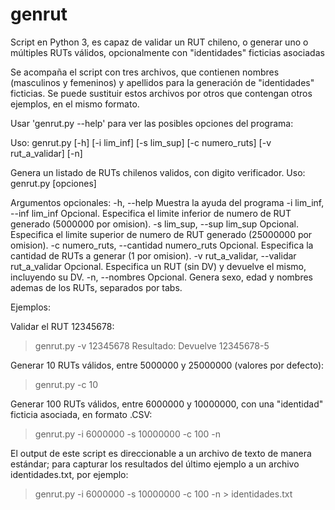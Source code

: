 # genrut
Script en Python 3, es capaz de validar un RUT chileno, o generar uno o múltiples RUTs válidos, opcionalmente con "identidades" ficticias asociadas

Se acompaña el script con tres archivos, que contienen nombres (masculinos y femeninos) y apellidos para la generación de "identidades" ficticias. Se puede sustituir estos archivos por otros que contengan otros ejemplos, en el mismo formato.

Usar 'genrut.py --help' para ver las posibles opciones del programa:

Uso: genrut.py [-h] [-i lim_inf] [-s lim_sup] [-c numero_ruts]
                 [-v rut_a_validar] [-n]

Genera un listado de RUTs chilenos validos, con digito verificador. Uso:
genrut.py [opciones]

Argumentos opcionales:
  -h, --help            Muestra la ayuda del programa
  -i lim_inf, --inf lim_inf
                        Opcional. Especifica el limite inferior de numero de
                        RUT generado (5000000 por omision).
  -s lim_sup, --sup lim_sup
                        Opcional. Especifica el limite superior de numero de
                        RUT generado (25000000 por omision).
  -c numero_ruts, --cantidad numero_ruts
                        Opcional. Especifica la cantidad de RUTs a generar (1
                        por omision).
  -v rut_a_validar, --validar rut_a_validar
                        Opcional. Especifica un RUT (sin DV) y devuelve el
                        mismo, incluyendo su DV.
  -n, --nombres         Opcional. Genera sexo, edad y nombres ademas de los
                        RUTs, separados por tabs.
                        
Ejemplos:

Validar el RUT 12345678:
> genrut.py -v 12345678
Resultado: Devuelve 12345678-5

Generar 10 RUTs válidos, entre 5000000 y 25000000 (valores por defecto):
> genrut.py -c 10

Generar 100 RUTs válidos, entre 6000000 y 10000000, con una "identidad" ficticia asociada, en formato .CSV:
> genrut.py -i 6000000 -s 10000000 -c 100 -n

El output de este script es direccionable a un archivo de texto de manera estándar; para capturar los resultados del último ejemplo a un archivo identidades.txt, por ejemplo:
> genrut.py -i 6000000 -s 10000000 -c 100 -n > identidades.txt
